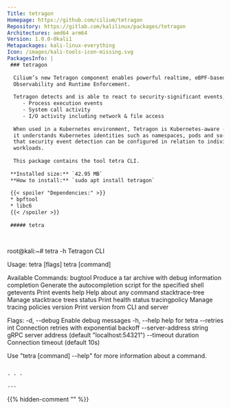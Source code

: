 ```yaml
---
Title: tetragon
Homepage: https://github.com/cilium/tetragon
Repository: https://gitlab.com/kalilinux/packages/tetragon
Architectures: amd64 arm64
Version: 1.0.0-0kali1
Metapackages: kali-linux-everything 
Icon: /images/kali-tools-icon-missing.svg
PackagesInfo: |
 ### tetragon
 
  Cilium’s new Tetragon component enables powerful realtime, eBPF-based Security
  Observability and Runtime Enforcement.
   
  Tetragon detects and is able to react to security-significant events, such as:
     - Process execution events
     - System call activity
     - I/O activity including network & file access
   
  When used in a Kubernetes environment, Tetragon is Kubernetes-aware - that is,
  it understands Kubernetes identities such as namespaces, pods and so-on - so
  that security event detection can be configured in relation to individual
  workloads.
   
  This package contains the tool tetra CLI.
 
 **Installed size:** `42.95 MB`  
 **How to install:** `sudo apt install tetragon`  
 
 {{< spoiler "Dependencies:" >}}
 * bpftool
 * libc6 
 {{< /spoiler >}}
 
 ##### tetra
 
 
 ```
 root@kali:~# tetra -h
 Tetragon CLI
 
 Usage:
   tetra [flags]
   tetra [command]
 
 Available Commands:
   bugtool         Produce a tar archive with debug information
   completion      Generate the autocompletion script for the specified shell
   getevents       Print events
   help            Help about any command
   stacktrace-tree Manage stacktrace trees
   status          Print health status
   tracingpolicy   Manage tracing policies
   version         Print version from CLI and server
 
 Flags:
   -d, --debug                   Enable debug messages
   -h, --help                    help for tetra
       --retries int             Connection retries with exponential backoff
       --server-address string   gRPC server address (default "localhost:54321")
       --timeout duration        Connection timeout (default 10s)
 
 Use "tetra [command] --help" for more information about a command.
 ```
 
 - - -
 
---
```

{{% hidden-comment "<!--Do not edit anything above this line-->" %}}
